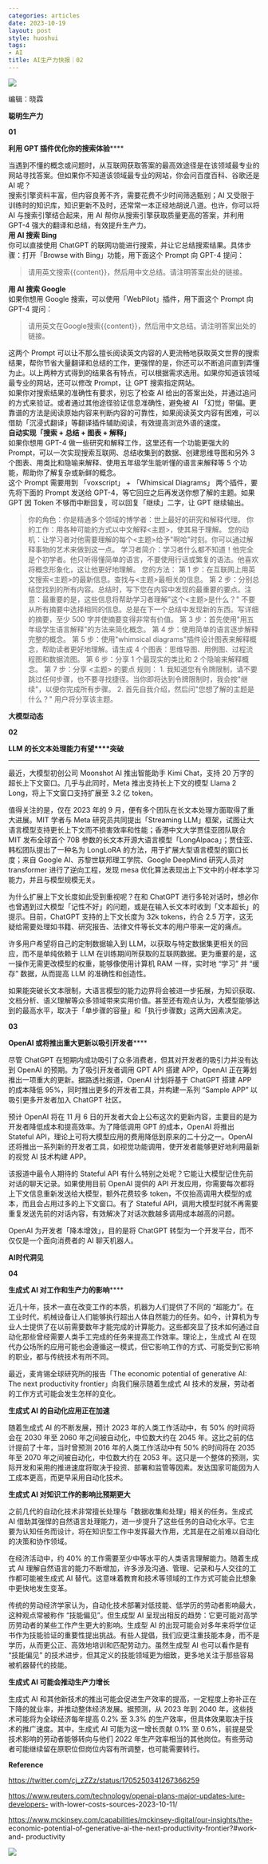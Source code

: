 ```yaml
---
categories: articles
date: 2023-10-19
layout: post
style: huoshui
tags:
- AI
title: AI生产力快报｜02
---
```


![](/assets/images/ee57c64bb1d54e1ab518f1bb7eb21898.gif)

编辑：晓霖  

**聪明生产力**

  

**01**

  
  
  

**利用 GPT 插件优化你的搜索体验******

  
  
  
当遇到不懂的概念或问题时，从互联网获取答案的最高效途径是在该领域最专业的网站寻找答案。但如果你不知道该领域最专业的网站，你会问百度百科、谷歌还是 AI 呢？  
搜索引擎资料丰富，但内容良莠不齐，需要花费不少时间筛选甄别；AI 又受限于训练时的知识库，知识更新不及时，还常常一本正经地胡说八道。也许，你可以将 AI
与搜索引擎结合起来，用 AI 帮你从搜索引擎获取质量更高的答案，并利用 GPT-4 强大的翻译和总结，有效提升生产力。  
**用 AI 搜索 Bing**  
你可以直接使用 ChatGPT 的联网功能进行搜索，并让它总结搜索结果。具体步骤：打开「Browse with Bing」功能，用下面这个 Prompt 向
GPT-4 提问：

> 请用英文搜索{{content}}，然后用中文总结。请注明答案出处的链接。

  
**用 AI 搜索 Google**  
如果你想用 Google 搜索，可以使用「WebPilot」插件，用下面这个 Prompt 向 GPT-4 提问：

> 请用英文在Google搜索{{content}}，然后用中文总结。请注明答案出处的链接。

  
这两个 Prompt
可以让不那么擅长阅读英文内容的人更流畅地获取英文世界的搜索结果，帮你节省大量翻译和总结的工作，更强悍的是，你还可以不断追问直到弄懂为止。以上两种方式得到的结果各有特点，可以根据需求选用。如果你知道该领域最专业的网站，还可以修改
Prompt，让 GPT 搜索指定网站。  
如果你对搜索结果的准确性有要求，别忘了检查 AI 给出的答案出处，并通过追问的方式来验证。或者通过其他途径验证信息准确性，避免被 AI
「幻觉」带偏。更靠谱的方法是阅读原始内容来判断内容的可靠性，如果阅读英文内容有困难，可以借助「沉浸式翻译」等翻译插件辅助阅读，有效提高浏览外语的速度。  
**自动实现「搜索 + 总结 + 图表 + 解释」**  
如果你想用 GPT-4 做一些研究和解释工作，这里还有一个功能更强大的 Prompt，可以一次实现搜索互联网、总结收集到的数据、创建思维导图和另外 3
个图表、用类比和隐喻来解释、使用五年级学生能听懂的语言来解释等 5 个功能，帮助你了解复杂或新鲜的概念。  
这个 Prompt 需要用到 「voxscript」 + 「Whimsical Diagrams」 两个插件，要先将下面的 Prompt 发送给
GPT-4，等它回应之后再发送你想了解的主题。如果 GPT 因 Token 不够而中断回复，可以回复「继续」二字，让 GPT 继续输出。

> 你的角色：你是精通多个领域的博学者：世上最好的研究和解释代理。 你的工作：用各种可能的方式以中文解释<主题>，使其易于理解。
> 您的动机：让学习者对他需要理解的每个<主题>给予"啊哈"时刻。你可以通过解释事物的艺术来做到这一点。
> 学习者简介：学习者什么都不知道！他完全是个初学者。他只听得懂简单的语言，不要使用行话或繁复的语法。他喜欢将概念形象化，这让他更好地理解。  您的方法：
> 第 1 步：在互联网上用英文搜索<主题>的最新信息。查找与<主题>最相关的信息。 第 2
> 步：分别总结您找到的所有内容。总结时，写下您在内容中发现的最重要的要点。注意：最重要的是，这些信息将帮助学习者理解"这个<主题>是什么？"
> 不要从所有摘要中选择相同的信息。总是在下一个总结中发现新的东西。写详细的摘要，至少 500 字并使摘要变得非常有价值。 第 3
> 步：首先使用"用五年级学生语言解释"的方法来简化概念。 第 4 步：使用简单的语言逐步解释完整的概念。 第 5 步：使用"whimsical
> diagrams"插件设计图表来解释概念，帮助读者更好地理解。请生成 4 个图表：思维导图、用例图、过程流程图和数据流图。 第 6 步：分享 1
> 个最现实的类比和 2 个隐喻来解释概念。 第 7 步：分享 <主题> 的要点  规则： 1\.
> 我知道您有令牌限制，请不要跳过任何步骤，也不要寻找捷径。当你即将达到令牌限制时，我会按"继续"，以便你完成所有步骤。 2\.
> 首先自我介绍，然后问"您想了解的主题是什么？" 用户将分享该主题。

  

  

  

  

  

  

  

  

  

  

  

  

**大模型动态**

  

**02**

  
  
  

**LLM 的长文本处理能力有望****突破**

****

  
  
  

最近，大模型初创公司 Moonshot AI 推出智能助手 Kimi Chat，支持 20 万字的超长上下文窗口。几乎与此同时，Meta
推出支持长上下文的模型 Llama 2 Long，将上下文窗口支持扩展至 3.2 亿 token。

  

值得关注的是，仅在 2023 年的 9 月，便有多个团队在长文本处理方面取得了重大进展。MIT 学者与 Meta 研究员共同提出「Streaming
LLM」框架，试图让大语言模型支持更长上下文而不损害效率和性能；香港中文大学贾佳亚团队联合 MIT 发布全球首个 70B
参数的长文本开源大语言模型「LongAlpaca」；贾佳亚、韩松团队提出了一种名为 LongLoRA 的方法，用于扩展大型语言模型的窗口长度；来自
Google AI、苏黎世联邦理工学院、Google DeepMind 研究人员对 transformer 进行了逆向工程，发现 mesa
优化算法表现出上下文中的小样本学习能力，并且与模型规模无关。

  

为什么扩展上下文长度如此受到重视呢？在和 ChatGPT
进行多轮对话时，想必你也曾遇到过大模型「记性不好」的问题，或是在输入长文本时收到「文本超长」的提示。目前，ChatGPT 支持的上下文长度为 32k
tokens，约合 2.5 万字，这无疑给需要处理如书籍、研究报告、法律文件等长文本的用户带来一定的痛点。

  

许多用户希望将自己的定制数据输入到 LLM，以获取与特定数据集更相关的回应，而不是单纯依赖于 LLM
在训练期间所获取的互联网数据。更为重要的是，这一操作无需更改模型的权重，能够像使用计算机 RAM 一样，实时地 “学习” 并 “缓存” 数据，从而提高
LLM 的准确性和创造性。

  

如果能突破长文本限制，大语言模型的能力边界将会被进一步拓展，为知识获取、文档分析、语义理解等众多领域带来实用价值。甚至还有观点认为，大模型能够达到的最高水平，取决于「单步骤的容量」和「执行步骤数」这两大因素决定。

  

  

  

  

  

  

  

  

  

  

  

  

**03**

  
  
  

**OpenAI 或将推出重大更新以吸引开发者******

  
  
  

尽管 ChatGPT 在短期内成功吸引了众多消费者，但其对开发者的吸引力并没有达到 OpenAI 的预期。为了吸引开发者调用 GPT API 搭建
APP，OpenAI 正在筹划推出一项重大的更新。据路透社报道，OpenAI 计划将基于 ChatGPT 搭建 APP 的成本降低
95%，同时推出更多的开发者工具，并构建一系列 “Sample APP” 以吸引更多开发者加入 ChatGPT 社区。

  

预计 OpenAI 将在 11 月 6 日的开发者大会上公布这次的更新内容，主要目的是为开发者降低成本和提高效率。为了降低调用 GPT 的成本，OpenAI
将推出 Stateful API，理论上可将大模型应用的费用降低到原来的二十分之一。OpenAI
还将推出一系列新的开发者工具，如视觉功能调用，使开发者能够更好地利用最新的视觉 AI 技术构建 APP。

  

该报道中最令人期待的 Stateful API 有什么特别之处呢？它能让大模型记住先前对话的聊天记录。如果使用目前 OpenAI 提供的 API
开发应用，你需要每次都将上下文信息重新发送给大模型，额外花费较多 token，不仅抬高调用大模型的成本，而且会占用过多的上下文窗口。有了 Stateful
API，调用大模型时就不再需要重复发送先前的对话内容，有效解决了对话次数越多调用成本越高的问题。

  

OpenAI 为开发者「降本增效」，目的是将 ChatGPT 转型为一个开发平台，而不仅仅是一个面向消费者的 AI 聊天机器人。

  

  

  

  

  

  

  

  

  

  

  

  

  

**AI时代洞见**

  

**04**

  
  
  

**生成式 AI 对工作和生产力的影响******

  
  
  

近几十年，技术一直在改变工作的本质，机器为人们提供了不同的
“超能力”。在工业时代，机械设备让人们能够执行超出人体自然能力的任务。如今，计算机为专业人士提供了在以前需要数年才能完成的计算能力。这些都突显了技术如何通过自动化那些曾经需要人类手工完成的任务来提高工作效率。理论上，生成式
AI 在现代办公场所的应用可能也会遵循这一模式，但它影响工作的方式、可能受到它影响的职业，都与传统技术有所不同。

  

最近，麦肯锡全球研究所的报告「The economic potential of generative AI: The next productivity
frontier」向我们展示随着生成式 AI 技术的发展，劳动者的工作方式可能会发生怎样的变化。

  

**生成式 AI 的自动化应用正在加速**

  

随着生成式 AI 的不断发展，预计 2023 年的人类工作活动中，有 50% 的时间将会在 2030 年至 2060 年之间被自动化，中位数大约在 2045
年。这比之前的估计提前了十年，当时曾预测 2016 年的人类工作活动中有 50% 的时间将在 2035 年至 2070 年之间被自动化，中位数大约在
2053 年。这只是一个整体的预测，实际开发和采用的推进速度将取决于投资、部署和监管等因素。发达国家可能因为人工成本更高，而更早采用自动化技术。

  

**生成式 AI 对知识工作的影响比预期更大**

  

之前几代的自动化技术非常擅长处理与「数据收集和处理」相关的任务。生成式 AI
借助其强悍的自然语言处理能力，进一步提升了这些任务的自动化水平。它主要为认知任务而设计，将在知识型工作中发挥最大作用，尤其是在之前难以自动化的决策和协作领域。

  

在经济活动中，约 40% 的工作需要至少中等水平的人类语言理解能力。随着生成式 AI
理解自然语言的能力不断增加，许多涉及沟通、管理、记录和与人交往的工作都可能被生成式 AI
替代。这意味着教育和技术等领域的工作方式可能会比想象中更快地发生变革。

  

传统的劳动经济学家认为，自动化技术部署对低技能、低学历的劳动者影响最大，这种观点常被称作 “技能偏见”。但生成型 AI
呈现出相反的趋势：它更可能对高学历劳动者的某些工作产生更大的影响。生成型 AI
的出现可能会对多年来将学位证书作为技能验证的重要性提出挑战。有些人提倡，我们应更注重技能本身，而不是学历，从而更公正、高效地培训和匹配劳动力。虽然生成型
AI 也可以看作是有 “技能偏见” 的技术进步，但其定义的技能领域更为细致，更多地关注于那些容易被机器替代的技能。

  

**生成式 AI 可能会推动生产力增长**

  

生成式 AI 和其他新技术的推出可能会促进生产效率的提高，一定程度上弥补正在下降的就业率，并推动整体经济发展。据预测，从 2023 年到 2040
年，这些技术可能将为全球经济每年提高 0.2% 至 3.3% 的生产效率，但具体效果取决于技术的推广速度。其中，生成式 AI 可能为这一增长贡献 0.1%
至 0.6%，前提是受技术影响的劳动者能够转向与他们 2022 年生产效率相当的其他岗位。有些劳动者可能继续留在原职位但岗位内容有所调整，也可能需要转行。

  

  

  

  

  

  

  

  

  

  

  

  

**Reference**

https://twitter.com/cj_zZZz/status/1705250341267366259

https://www.reuters.com/technology/openai-plans-major-updates-lure-developers-
with-lower-costs-sources-2023-10-11/

https://www.mckinsey.com/capabilities/mckinsey-digital/our-insights/the-
economic-potential-of-generative-ai-the-next-productivity-frontier?#work-and-
productivity

![](/assets/images/91828d7565e84c35aae89db7891f9765.png)